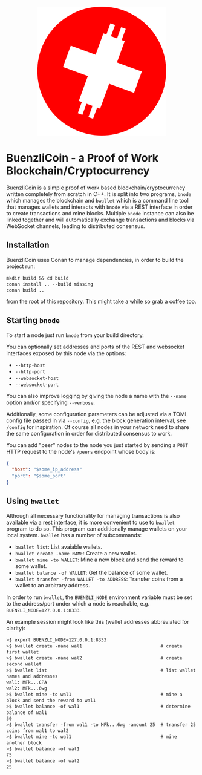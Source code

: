 <p align="center">
  <img src="logo.svg">
</p>

# BuenzliCoin - a Proof of Work Blockchain/Cryptocurrency

BuenzliCoin is a simple proof of work based blockchain/cryptocurrency written
completely from scratch in C++. It is split into two programs, `bnode` which
manages the blockchain and `bwallet` which is a command line tool that manages
wallets and interacts with `bnode` via a REST interface in order to create
transactions and mine blocks. Multiple `bnode` instance can also be linked
together and will automatically exchange transactions and blocks via WebSocket
channels, leading to distributed consensus.

## Installation

BuenzliCoin uses Conan to manage dependencies, in order to build the project run:

```
mkdir build && cd build
conan install .. --build missing
conan build ..
```

from the root of this repository. This might take a while so grab a coffee too.

## Starting `bnode`

To start a node just run `bnode` from your build directory.

You can optionally set addresses and ports of the REST and websocket interfaces
exposed by this node via the options:

* `--http-host`
* `--http-port`
* `--websocket-host`
* `--websocket-port`

You can also improve logging by giving the node a name with the `--name` option
and/or specifying `--verbose`.

Additionally, some configuration parameters can be adjusted via a TOML config
file passed in via `--config`, e.g. the block generation interval, see `/config`
for inspiration. Of course all nodes in your network need to share the same
configuration in order for distributed consensus to work.

You can add "peer" nodes to the node you just started by sending a `POST` HTTP
request to the node's `/peers` endpoint whose body is:

```json
{
  "host": "$some_ip_address"
  "port": "$some_port"
}
```

## Using `bwallet`

Although all necessary functionality for managing transactions is also available
via a rest interface, it is more convenient to use to `bwallet` program to do so.
This program can additionally manage wallets on your local system. `bwallet` has
a number of subcommands:

* `bwallet list`: List avaiable wallets.
* `bwallet create -name NAME`: Create a new wallet.
* `bwallet mine -to WALLET`: Mine a new block and send the reward to some wallet.
* `bwallet balance -of WALLET`: Get the balance of some wallet.
* `bwallet transfer -from WALLET -to ADDRESS`: Transfer coins from a wallet to an arbitrary address.

In order to run `bwallet`, the `BUENZLI_NODE` environment variable must be set
to the address/port under which a node is reachable, e.g.
`BUENZLI_NODE=127.0.0.1:8333`.

An example session might look like this (wallet addresses abbreviated for clarity):

```
>$ export BUENZLI_NODE=127.0.0.1:8333
>$ bwallet create -name wal1                             # create first wallet
>$ bwallet create -name wal2                             # create second wallet
>$ bwallet list                                          # list wallet names and addresses
wal1: MFk...CPA
wal2: MFk...6wg
>$ bwallet mine -to wal1                                 # mine a block and send the reward to wal1
>$ bwallet balance -of wal1                              # determine balance of wal1
50
>$ bwallet transfer -from wal1 -to MFk...6wg -amount 25  # transfer 25 coins from wal1 to wal2
>$ bwallet mine -to wal1                                 # mine another block
>$ bwallet balance -of wal1
75
>$ bwallet balance -of wal2
25
```
